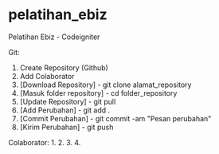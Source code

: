 # pelatihan_ebiz
Pelatihan Ebiz - Codeigniter

Git:
1. Create Repository (Github)
2. Add Colaborator
3. [Download Repository] - git clone alamat_repository
4. [Masuk folder repository] - cd folder_repository
5. [Update Repository] - git pull
6. [Add Perubahan] - git add .
7. [Commit Perubahan] - git commit -am "Pesan perubahan"
8. [Kirim Perubahan] - git push

Colaborator:
1. 
2.
3.
4.
